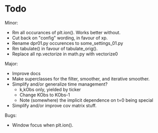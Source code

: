Todo
================================================
Minor:
* Rm all occurances of plt.ion(). Works better without.
* Cut back on "config" wording, in favour of xp.
* Rename dpr01.py occurences to some_settings_01.py
* Rm tabulate() in favour of tabulate_orig().
* Replace all np.vectorize in math.py with vectorize0


Major:
* Improve docs
* Make superclasses for the filter, smoother, and iterative smoother.
* Simplify and/or generalize time management?
    * k,kObs only, yielded by ticker
    * Change KObs to KObs-1
    * Note (somewhere) the implicit dependence on t=0 being special
* Simplify and/or improve cov matrix stuff.


Bugs:
* Window focus when plt.ion().
